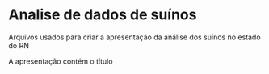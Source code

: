 # Analise de dados de suínos
Arquivos usados para criar a apresentação da análise dos suínos no estado do RN

A apresentação contém o título 
